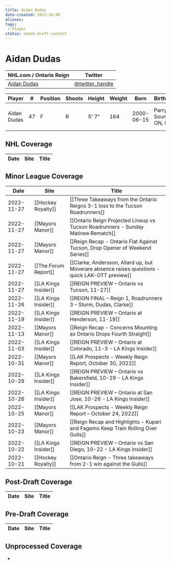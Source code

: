 ```yaml
---
title: Aidan Dudas
date-created: 2022-10-08
aliases: 
tags:
 - Player
status: needs-draft-content
---
```


# Aidan Dudas

NHL.com / Ontario Reign | Twitter
-|-
[Aidan Dudas](https://ontarioreign.com/roster/aidan-dudas) | [@twitter_handle](https://twitter.com/)

Player | \# | Position | Shoots | Height | Weight | Born | Birthplace | Draft 
-|-|-|-|-|-|-|-|-
Aidan Dudas | 47 | F | R | 5' 7" | 164 | 2000-06-15 | Parry Sound, ON, CAN | LAK 4th RD, 2018 (113th)



## NHL  Coverage
| Date | Site | Title |
| ---- | ---- | ----- |



## Minor League Coverage
| Date       | Site                 | Title                                                                                           |
| ---------- | -------------------- | ----------------------------------------------------------------------------------------------- |
| 2022-11-27 | [[Hockey Royalty]] | [[Three Takeaways from the Ontario Reigns 3-1 loss to the Tucson Roadrunners]] |
| 2022-11-27 | [[Mayors Manor]]     | [[Ontario Reign Projected Lineup vs Tucson Roadrunners - Sunday Matinee Rematch]]               |
| 2022-11-27 | [[Mayors Manor]]     | [[Reign Recap - Ontario Flat Against Tucson, Drop Opener of Weekend Series]]                    |
| 2022-11-27 | [[The Forum Report]] | [[Clarke, Andersson, Allard up, but Moverare absence raises questions - quick LAK-OTT preview]] |
| 2022-11-27 | [[LA Kings Insider]] | [[REIGN PREVIEW – Ontario vs Tucson, 11-27]]                                                    |
| 2022-11-26 | [[LA Kings Insider]] | [[REIGN FINAL – Reign 1, Roadrunners 3 – Sturm, Dudas, Clarke]]                                 |
| 2022-11-19 | [[LA Kings Insider]] | [[REIGN PREVIEW – Ontario at Henderson, 11-19]]                                                 |
| 2022-11-13 | [[Mayors Manor]]     | [[Reign Recap - Concerns Mounting as Ontario Drops Fourth Straight]]                            |
| 2022-11-03 | [[LA Kings Insider]] | [[REIGN PREVIEW – Ontario at Colorado, 11-3 - LA Kings Insider]]                                |
| 2022-10-31 | [[Mayors Manor]]     | [[LAK Prospects - Weekly Reign Report, October 30, 2022]]                                       |
| 2022-10-29 | [[LA Kings Insider]] | [[REIGN PREVIEW – Ontario vs Bakersfield, 10-29 - LA Kings Insider]]                            |
| 2022-10-26 | [[LA Kings Insider]] | [[REIGN PREVIEW – Ontario at San Jose, 10-26 - LA Kings Insider]]                               |
| 2022-10-25 | [[Mayors Manor]]     | [[LAK Prospects - Weekly Reign Report – October 24, 2022]]                                      |
| 2022-10-23 | [[Mayors Manor]]     | [[Reign Recap and Highlights - Kupari and Fagemo Keep Train Rolling Over Gulls]]                |
| 2022-10-22 | [[LA Kings Insider]] | [[REIGN PREVIEW – Ontario vs San Diego, 10-22 - LA Kings Insider]]                              |
| 2022-10-21 | [[Hockey Royalty]]   | [[Ontario Reign - Three takeaways from 2-1 win against the Gulls]]               |



## Post-Draft Coverage
| Date | Site | Title |
| ---- | ---- | ----- |



## Pre-Draft Coverage
| Date | Site | Title |
| ---- | ---- | ----- |


## Unprocessed Coverage
- 
